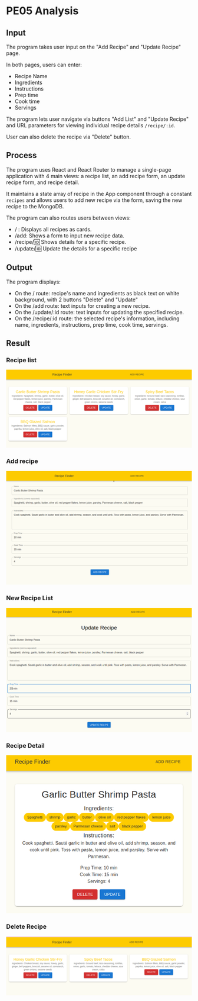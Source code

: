 # PE05 Analysis

## Input
The program takes user input on the "Add Recipe" and "Update Recipe" page.

In both pages, users can enter:
* Recipe Name
* Ingredients
* Instructions
* Prep time
* Cook time
* Servings

The program lets user navigate via buttons "Add List" and "Update Recipe" and URL parameters for viewing individual recipe details `/recipe/:id`.

User can also delete the recipe via "Delete" button.

## Process
The program uses React and React Router to manage a single-page application with 4 main views: a recipe list, an add recipe form, an update recipe form, and recipe detail.

It maintains a state array of recipe in the App component through a constant `recipes` and allows users to add new recipe via the form, saving the new recipe to the MongoDB.

The program can also routes users between views:
* / : Displays all recipes as cards.
* /add: Shows a form to input new recipe data.
* /recipe/:id: Shows details for a specific recipe.
* /update/:id: Update the details for a specific recipe


## Output 
The program displays: 
* On the / route: recipe's name and ingredients as black text on white background, with 2 buttons "Delete" and "Update"
* On the /add route: text inputs for creating a new recipe.
* On the /update/:id route: text inputs for updating the specified recipe.
* On the /recipe/:id route: the selected recipe's information, including name, ingredients, instructions, prep time, cook time, servings.



## Result
### Recipe list
![Recipe List 2](../images/pe05_recipe_list.png)  
### Add recipe
![Add recipe](../images/pe05_add_recipe.png)
### New Recipe List
![Update recipe](../images/pe05_update_recipe.png)  
### Recipe Detail
![Recipe Detail](../images/pe05_recipe_detail.png)  
### Delete Recipe
![Delete Recipe](../images/pe05_delete_recipe.png)  

